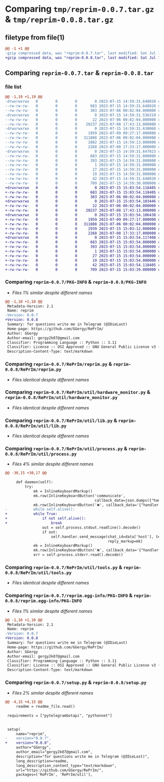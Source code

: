 # Comparing `tmp/reprim-0.0.7.tar.gz` & `tmp/reprim-0.0.8.tar.gz`

## filetype from file(1)

```diff
@@ -1 +1 @@
-gzip compressed data, was "reprim-0.0.7.tar", last modified: Sat Jul 15 14:59:31 2023, max compression
+gzip compressed data, was "reprim-0.0.8.tar", last modified: Sat Jul 15 15:03:54 2023, max compression
```

## Comparing `reprim-0.0.7.tar` & `reprim-0.0.8.tar`

### file list

```diff
@@ -1,19 +1,19 @@
-drwxrwxrwx   0        0        0        0 2023-07-15 14:59:31.648020 reprim-0.0.7/
--rw-rw-rw-   0        0        0      683 2023-07-15 14:59:31.648020 reprim-0.0.7/PKG-INFO
--rw-rw-rw-   0        0        0      303 2023-07-06 00:02:04.000000 reprim-0.0.7/README.md
-drwxrwxrwx   0        0        0        0 2023-07-15 14:59:31.536319 reprim-0.0.7/RePrIm/
--rw-rw-rw-   0        0        0       22 2023-07-06 00:02:04.000000 reprim-0.0.7/RePrIm/__init__.py
--rw-rw-rw-   0        0        0    20237 2023-07-08 17:43:13.000000 reprim-0.0.7/RePrIm/reprim.py
-drwxrwxrwx   0        0        0        0 2023-07-15 14:59:31.630068 reprim-0.0.7/RePrIm/util/
--rw-rw-rw-   0        0        0     1959 2023-07-09 09:27:17.000000 reprim-0.0.7/RePrIm/util/hardware_monitor.py
--rw-rw-rw-   0        0        0   311808 2023-07-06 00:02:04.000000 reprim-0.0.7/RePrIm/util/lib.py
--rw-rw-rw-   0        0        0     2882 2023-07-15 14:59:13.000000 reprim-0.0.7/RePrIm/util/process.py
--rw-rw-rw-   0        0        0     2268 2023-07-08 17:33:17.000000 reprim-0.0.7/RePrIm/util/tools.py
-drwxrwxrwx   0        0        0        0 2023-07-15 14:59:31.647023 reprim-0.0.7/reprim.egg-info/
--rw-rw-rw-   0        0        0      683 2023-07-15 14:59:31.000000 reprim-0.0.7/reprim.egg-info/PKG-INFO
--rw-rw-rw-   0        0        0      393 2023-07-15 14:59:31.000000 reprim-0.0.7/reprim.egg-info/SOURCES.txt
--rw-rw-rw-   0        0        0        1 2023-07-15 14:59:31.000000 reprim-0.0.7/reprim.egg-info/dependency_links.txt
--rw-rw-rw-   0        0        0       27 2023-07-15 14:59:31.000000 reprim-0.0.7/reprim.egg-info/requires.txt
--rw-rw-rw-   0        0        0       19 2023-07-15 14:59:31.000000 reprim-0.0.7/reprim.egg-info/top_level.txt
--rw-rw-rw-   0        0        0       42 2023-07-15 14:59:31.648020 reprim-0.0.7/setup.cfg
--rw-rw-rw-   0        0        0      709 2023-07-15 14:59:30.000000 reprim-0.0.7/setup.py
+drwxrwxrwx   0        0        0        0 2023-07-15 15:03:54.118405 reprim-0.0.8/
+-rw-rw-rw-   0        0        0      683 2023-07-15 15:03:54.118405 reprim-0.0.8/PKG-INFO
+-rw-rw-rw-   0        0        0      303 2023-07-06 00:02:04.000000 reprim-0.0.8/README.md
+drwxrwxrwx   0        0        0        0 2023-07-15 15:03:54.103446 reprim-0.0.8/RePrIm/
+-rw-rw-rw-   0        0        0       22 2023-07-06 00:02:04.000000 reprim-0.0.8/RePrIm/__init__.py
+-rw-rw-rw-   0        0        0    20237 2023-07-08 17:43:13.000000 reprim-0.0.8/RePrIm/reprim.py
+drwxrwxrwx   0        0        0        0 2023-07-15 15:03:54.106438 reprim-0.0.8/RePrIm/util/
+-rw-rw-rw-   0        0        0     1959 2023-07-09 09:27:17.000000 reprim-0.0.8/RePrIm/util/hardware_monitor.py
+-rw-rw-rw-   0        0        0   311808 2023-07-06 00:02:04.000000 reprim-0.0.8/RePrIm/util/lib.py
+-rw-rw-rw-   0        0        0     2939 2023-07-15 15:03:12.000000 reprim-0.0.8/RePrIm/util/process.py
+-rw-rw-rw-   0        0        0     2268 2023-07-08 17:33:17.000000 reprim-0.0.8/RePrIm/util/tools.py
+drwxrwxrwx   0        0        0        0 2023-07-15 15:03:54.117408 reprim-0.0.8/reprim.egg-info/
+-rw-rw-rw-   0        0        0      683 2023-07-15 15:03:54.000000 reprim-0.0.8/reprim.egg-info/PKG-INFO
+-rw-rw-rw-   0        0        0      393 2023-07-15 15:03:54.000000 reprim-0.0.8/reprim.egg-info/SOURCES.txt
+-rw-rw-rw-   0        0        0        1 2023-07-15 15:03:54.000000 reprim-0.0.8/reprim.egg-info/dependency_links.txt
+-rw-rw-rw-   0        0        0       27 2023-07-15 15:03:54.000000 reprim-0.0.8/reprim.egg-info/requires.txt
+-rw-rw-rw-   0        0        0       19 2023-07-15 15:03:54.000000 reprim-0.0.8/reprim.egg-info/top_level.txt
+-rw-rw-rw-   0        0        0       42 2023-07-15 15:03:54.118405 reprim-0.0.8/setup.cfg
+-rw-rw-rw-   0        0        0      709 2023-07-15 15:03:39.000000 reprim-0.0.8/setup.py
```

### Comparing `reprim-0.0.7/PKG-INFO` & `reprim-0.0.8/PKG-INFO`

 * *Files 1% similar despite different names*

```diff
@@ -1,10 +1,10 @@
 Metadata-Version: 2.1
 Name: reprim
-Version: 0.0.7
+Version: 0.0.8
 Summary: for questions write me in Telegram (@IDieLast)
 Home-page: https://github.com/GGergy/RePrIm/
 Author: GGergy
 Author-email: gergy2k07@gmail.com
 Classifier: Programming Language :: Python :: 3.11
 Classifier: License :: OSI Approved :: GNU General Public License v3 (GPLv3)
 Description-Content-Type: text/markdown
```

### Comparing `reprim-0.0.7/RePrIm/reprim.py` & `reprim-0.0.8/RePrIm/reprim.py`

 * *Files identical despite different names*

### Comparing `reprim-0.0.7/RePrIm/util/hardware_monitor.py` & `reprim-0.0.8/RePrIm/util/hardware_monitor.py`

 * *Files identical despite different names*

### Comparing `reprim-0.0.7/RePrIm/util/lib.py` & `reprim-0.0.8/RePrIm/util/lib.py`

 * *Files identical despite different names*

### Comparing `reprim-0.0.7/RePrIm/util/process.py` & `reprim-0.0.8/RePrIm/util/process.py`

 * *Files 4% similar despite different names*

```diff
@@ -30,15 +30,17 @@
 
     def daemon(self):
         try:
             mk = InlineKeyboardMarkup()
             mk.row(InlineKeyboardButton('communicate',
                                         callback_data=json.dumps({"handler": "communicate", "data": self.id})))
             mk.row(InlineKeyboardButton('❌', callback_data='{"handler": "close"}'))
-            while self.alive():
+            while True:
+                if not self.alive():
+                    break
                 out = self.process.stdout.readline().decode()
                 if out:
                     self.handler.send_message(chat_id=data['host'], text=f"out from {self.name}:\n{out}",
                                               reply_markup=mk)
             mk = InlineKeyboardMarkup()
             mk.row(InlineKeyboardButton('❌', callback_data='{"handler": "close"}'))
             err = self.process.stderr.read().decode()
```

### Comparing `reprim-0.0.7/RePrIm/util/tools.py` & `reprim-0.0.8/RePrIm/util/tools.py`

 * *Files identical despite different names*

### Comparing `reprim-0.0.7/reprim.egg-info/PKG-INFO` & `reprim-0.0.8/reprim.egg-info/PKG-INFO`

 * *Files 1% similar despite different names*

```diff
@@ -1,10 +1,10 @@
 Metadata-Version: 2.1
 Name: reprim
-Version: 0.0.7
+Version: 0.0.8
 Summary: for questions write me in Telegram (@IDieLast)
 Home-page: https://github.com/GGergy/RePrIm/
 Author: GGergy
 Author-email: gergy2k07@gmail.com
 Classifier: Programming Language :: Python :: 3.11
 Classifier: License :: OSI Approved :: GNU General Public License v3 (GPLv3)
 Description-Content-Type: text/markdown
```

### Comparing `reprim-0.0.7/setup.py` & `reprim-0.0.8/setup.py`

 * *Files 2% similar despite different names*

```diff
@@ -4,15 +4,15 @@
     readme = readme_file.read()
 
 requirements = ["pytelegrambotapi", "pythonnet"]
 
 
 setup(
     name="reprim",
-    version="0.0.7",
+    version="0.0.8",
     author="GGergy",
     author_email="gergy2k07@gmail.com",
     description="for questions write me in Telegram (@IDieLast)",
     long_description=readme,
     long_description_content_type="text/markdown",
     url="https://github.com/GGergy/RePrIm/",
     packages=['RePrIm', 'RePrIm/util'],
```

